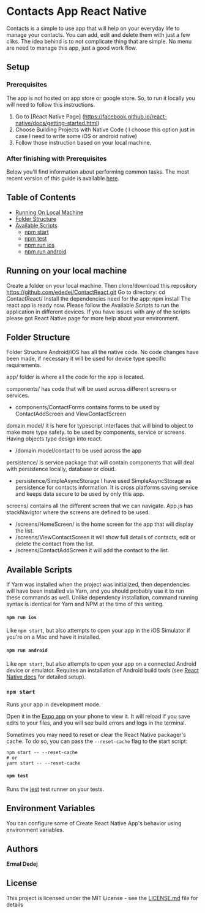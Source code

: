 # Contacts App React Native

Contacts is a simple to use app that will help on your everyday life to manage your contacts. You can add, edit and delete them with just a few cliks. The idea behind is to not complicate thing that are simple. No menu are need to manage this app, just a good work flow.

## Setup

### Prerequisites

The app is not hosted on app store or google store. So, to run it locally you will need to follow this instructions. 
1. Go to [React Native Page] (https://facebook.github.io/react-native/docs/getting-started.html)
2. Choose Building Projects with Native Code ( I choose this option just in case I need to write some iOS or android native)
3. Follow those instruction based on your local machine.

### After finishing with Prerequisites

Below you'll find information about performing common tasks. The most recent version of this guide is available [here](https://github.com/react-community/create-react-native-app/blob/master/react-native-scripts/template/README.md).

## Table of Contents

* [Running On Local Machine](#running-on-your-local-machine)
* [Folder Structure](#folder-structure)
* [Available Scripts](#available-scripts)
  * [npm start](#npm-start)
  * [npm test](#npm-test)
  * [npm run ios](#npm-run-ios)
  * [npm run android](#npm-run-android)


## Running on your local machine
Create a folder on your local machine. 
Then clone/download this repository https://github.com/ededej/ContactReact.git
Go to directory: cd ContactReact/
Install the dependencies need for the app: npm install 
The react app is ready now. Please follow the Available Scripts to run the application in different devices. If you have issues with any of the scripts please got React Native page for more help about your environment.

## Folder Structure
Folder Structure
Android/iOS has all the native code. No code changes have been made, if necessary it will be used for device type specific requirements.

app/ folder is where all the code for the app is located.

components/ has code that will be used across different screens or services.
* components/ContactForms contains forms to be used by ContactAddScreen and ViewContactScreen

domain.model/ it is here for typescript interfaces that will bind to object to make more type safety. to be used by components, service or screens. Having objects type design into react.
* /domain.model/contact to be used across the app

persistence/ is service package that will contain components that will deal with persistence locally, database or cloud.
* persistence/SimpleAsyncStorage I have used SimpleAsyncStorage as persistence for contacts information. It is cross platforms saving service and keeps data secure to be used by only this app.

screens/ contains all the different screen that we can navigate. App.js has stackNavigtor where the screens are defined to be used.
* /screens/HomeScreen/ is the home screen for the app that will display the list.
* /screens/ViewContactScreen it will show full details of contacts, edit or delete the contact from the list.
* /screens/ContactAddScreen it will add the contact to the list.


## Available Scripts

If Yarn was installed when the project was initialized, then dependencies will have been installed via Yarn, and you should probably use it to run these commands as well. Unlike dependency installation, command running syntax is identical for Yarn and NPM at the time of this writing.

#### `npm run ios`

Like `npm start`, but also attempts to open your app in the iOS Simulator if you're on a Mac and have it installed.

#### `npm run android`

Like `npm start`, but also attempts to open your app on a connected Android device or emulator. Requires an installation of Android build tools (see [React Native docs](https://facebook.github.io/react-native/docs/getting-started.html) for detailed setup). 


### `npm start`

Runs your app in development mode.

Open it in the [Expo app](https://expo.io) on your phone to view it. It will reload if you save edits to your files, and you will see build errors and logs in the terminal.

Sometimes you may need to reset or clear the React Native packager's cache. To do so, you can pass the `--reset-cache` flag to the start script:

```
npm start -- --reset-cache
# or
yarn start -- --reset-cache
```

#### `npm test`

Runs the [jest](https://github.com/facebook/jest) test runner on your tests.


## Environment Variables

You can configure some of Create React Native App's behavior using environment variables.

## Authors

**Ermal Dedej** 

## License

This project is licensed under the MIT License - see the [LICENSE.md](LICENSE.md) file for details

